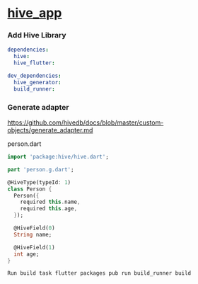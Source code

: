 # [hive_app](https://www.youtube.com/watch?v=xN_OTO5EYKY&t=104s)

### Add Hive Library
```yml
dependencies:
  hive:
  hive_flutter:

dev_dependencies:
  hive_generator: 
  build_runner:
```


### Generate adapter
https://github.com/hivedb/docs/blob/master/custom-objects/generate_adapter.md

person.dart
```dart
import 'package:hive/hive.dart';

part 'person.g.dart';

@HiveType(typeId: 1)
class Person {
  Person({
    required this.name,
    required this.age,
  });

  @HiveField(0)
  String name;

  @HiveField(1)
  int age;
}
```

```
Run build task flutter packages pub run build_runner build
```
